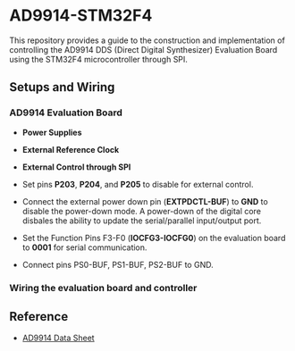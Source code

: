 # AD9914-STM32F4
This repository provides a guide to the construction and implementation of controlling the AD9914 DDS (Direct Digital Synthesizer) Evaluation Board using the STM32F4 microcontroller through SPI. 
## Setups and Wiring
### AD9914 Evaluation Board
- **Power Supplies**

- **External Reference Clock**

- **External Control through SPI**
- Set pins **P203**, **P204**, and **P205** to disable for external control.
- Connect the external power down pin (**EXTPDCTL-BUF**) to **GND** to disable the power-down mode. A power-down of the digital core disbales the ability to update the serial/parallel input/output port.
- Set the Function Pins F3-F0 (**IOCFG3-IOCFG0**) on the evaluation board to **0001** for serial communication. 
- Connect pins PS0-BUF, PS1-BUF, PS2-BUF to GND.
### Wiring the evaluation board and controller


## Reference
- [AD9914 Data Sheet](https://www.analog.com/media/en/technical-documentation/data-sheets/ad9914.pdf)
